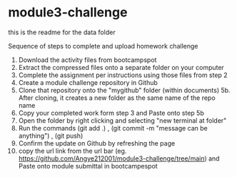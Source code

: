 # module3-challenge

this is the readme for the data folder



Sequence of steps to complete and upload homework challenge

1. Download the activity files from bootcampspot
2. Extract the compressed files onto a separate folder on your computer
3. Complete the assignment per instructions using those files from step 2
4. Create a module challenge repository in Github
5. Clone that repository onto the "mygithub" folder (within documents)
    5b. After cloning, it creates a new folder as the same name of the repo name
6. Copy your completed work form step 3 and Paste onto step 5b
7. Open the folder by right clicking and selecting "new terminal at folder"
8. Run the commands (git add .) , (git commit -m "message can be anything") , (git push)
9. Confirm the update on Github by refreshing the page
10. copy the url link from the url bar (eg. https://github.com/Angye212001/module3-challenge/tree/main) and Paste onto module submittal in bootcampespot

